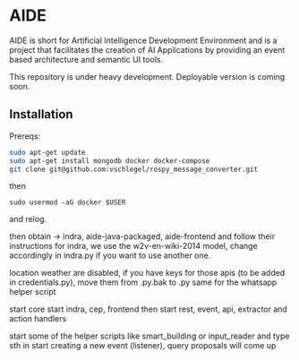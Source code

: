# AIDE
AIDE is short for Artificial Intelligence Development Environment and is a project that facilitates the creation of AI Applications by providing an event based architecture and semantic UI tools. 

This repository is under heavy development. Deployable version is coming soon.
## Installation
Prereqs:

```bash
sudo apt-get update
sudo apt-get install mongodb docker docker-compose
git clone git@github.com:vschlegel/rospy_message_converter.git

```
then
```
sudo usermod -aG docker $USER
```
and relog.

then obtain -> indra, aide-java-packaged, aide-frontend and follow their instructions
for indra, we use the w2v-en-wiki-2014 model, change accordingly in indra.py if you want to use another one.

location weather are disabled, if you have keys for those apis (to be added in credentials.py), move them from .py.bak to .py
same for the whatsapp helper script

start core
start indra, cep, frontend
then start
rest, event, api, extractor and action handlers 


start some of the helper scripts like smart_building or input_reader and type sth in
start creating a new event (listener), query proposals will come up